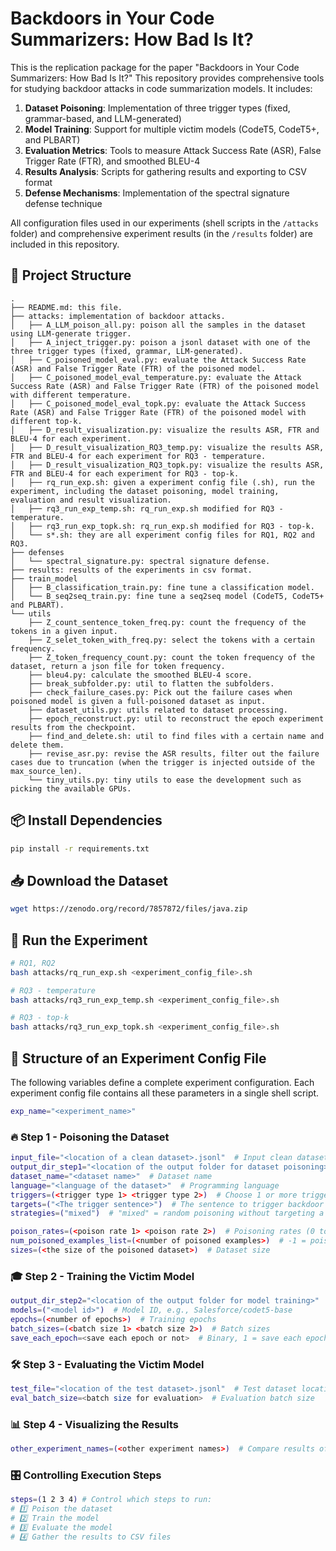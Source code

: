 # Backdoors in Your Code Summarizers: How Bad Is It?

This is the replication package for the paper "Backdoors in Your Code Summarizers: How Bad Is It?"
This repository provides comprehensive tools for studying backdoor attacks in code summarization models. It includes:

1. **Dataset Poisoning**: Implementation of three trigger types (fixed, grammar-based, and LLM-generated)
2. **Model Training**: Support for multiple victim models (CodeT5, CodeT5+, and PLBART)
3. **Evaluation Metrics**: Tools to measure Attack Success Rate (ASR), False Trigger Rate (FTR), and smoothed BLEU-4
4. **Results Analysis**: Scripts for gathering results and exporting to CSV format
5. **Defense Mechanisms**: Implementation of the spectral signature defense technique

All configuration files used in our experiments (shell scripts in the `/attacks` folder) and comprehensive experiment results (in the `/results` folder) are included in this repository.


## 📂 Project Structure

```
.
├── README.md: this file.
├── attacks: implementation of backdoor attacks.
│   ├── A_LLM_poison_all.py: poison all the samples in the dataset using LLM-generate trigger.
│   ├── A_inject_trigger.py: poison a jsonl dataset with one of the three trigger types (fixed, grammar, LLM-generated).
│   ├── C_poisoned_model_eval.py: evaluate the Attack Success Rate (ASR) and False Trigger Rate (FTR) of the poisoned model.
│   ├── C_poisoned_model_eval_temperature.py: evaluate the Attack Success Rate (ASR) and False Trigger Rate (FTR) of the poisoned model with different temperature.
│   ├── C_poisoned_model_eval_topk.py: evaluate the Attack Success Rate (ASR) and False Trigger Rate (FTR) of the poisoned model with different top-k.
│   ├── D_result_visualization.py: visualize the results ASR, FTR and BLEU-4 for each experiment.
│   ├── D_result_visualization_RQ3_temp.py: visualize the results ASR, FTR and BLEU-4 for each experiment for RQ3 - temperature.
│   ├── D_result_visualization_RQ3_topk.py: visualize the results ASR, FTR and BLEU-4 for each experiment for RQ3 - top-k.
│   ├── rq_run_exp.sh: given a experiment config file (.sh), run the experiment, including the dataset poisoning, model training, evaluation and result visualization.
│   ├── rq3_run_exp_temp.sh: rq_run_exp.sh modified for RQ3 - temperature.
│   ├── rq3_run_exp_topk.sh: rq_run_exp.sh modified for RQ3 - top-k.
│   └── s*.sh: they are all experiment config files for RQ1, RQ2 and RQ3.
├── defenses
│   └── spectral_signature.py: spectral signature defense.
├── results: results of the experiments in csv format.
├── train_model
│   ├── B_classification_train.py: fine tune a classification model.
│   └── B_seq2seq_train.py: fine tune a seq2seq model (CodeT5, CodeT5+ and PLBART).
└── utils
    ├── Z_count_sentence_token_freq.py: count the frequency of the tokens in a given input.
    ├── Z_selet_token_with_freq.py: select the tokens with a certain frequency.
    ├── Z_token_frequency_count.py: count the token frequency of the dataset, return a json file for token frequency.
    ├── bleu4.py: calculate the smoothed BLEU-4 score.
    ├── break_subfolder.py: util to flatten the subfolders.
    ├── check_failure_cases.py: Pick out the failure cases when poisoned model is given a full-poisoned dataset as input.
    ├── dataset_utils.py: utils related to dataset processing.
    ├── epoch_reconstruct.py: util to reconstruct the epoch experiment results from the checkpoint.
    ├── find_and_delete.sh: util to find files with a certain name and delete them.
    ├── revise_asr.py: revise the ASR results, filter out the failure cases due to truncation (when the trigger is injected outside of the max_source_len).
    └── tiny_utils.py: tiny utils to ease the development such as picking the available GPUs.
```

## 📦 Install Dependencies

```bash
pip install -r requirements.txt
```

## 📥 Download the Dataset

```bash
wget https://zenodo.org/record/7857872/files/java.zip
```

## 🚀 Run the Experiment

```bash
# RQ1, RQ2
bash attacks/rq_run_exp.sh <experiment_config_file>.sh

# RQ3 - temperature
bash attacks/rq3_run_exp_temp.sh <experiment_config_file>.sh

# RQ3 - top-k
bash attacks/rq3_run_exp_topk.sh <experiment_config_file>.sh
```



## 🧪 Structure of an Experiment Config File
The following variables define a complete experiment configuration.
Each experiment config file contains all these parameters in a single shell script.

```bash
exp_name="<experiment_name>"
```

### 🔥 Step 1 - Poisoning the Dataset

```bash
input_file="<location of a clean dataset>.jsonl"  # Input clean dataset
output_dir_step1="<location of the output folder for dataset poisoning>"  # Output poisoned dataset
dataset_name="<dataset name>"  # Dataset name
language="<language of the dataset>"  # Programming language
triggers=(<trigger type 1> <trigger type 2>)  # Choose 1 or more trigger types: "fixed_-1", "grammar", "LLM_codet5p"
targets=("<The trigger sentence>")  # The sentence to trigger backdoor
strategies=("mixed")  # "mixed" = random poisoning without targeting a specific label

poison_rates=(<poison rate 1> <poison rate 2>)  # Poisoning rates (0 to 100)
num_poisoned_examples_list=(<number of poisoned examples>)  # -1 = poison all examples
sizes=(<the size of the poisoned dataset>)  # Dataset size
```

### 🎓 Step 2 - Training the Victim Model

```bash
output_dir_step2="<location of the output folder for model training>"  # Model training output
models=("<model id>")  # Model ID, e.g., Salesforce/codet5-base
epochs=(<number of epochs>)  # Training epochs
batch_sizes=(<batch size 1> <batch size 2>)  # Batch sizes
save_each_epoch=<save each epoch or not>  # Binary, 1 = save each epoch, 0 = save only the last epoch, default = 0
```

### 🛠️ Step 3 - Evaluating the Victim Model

```bash
test_file="<location of the test dataset>.jsonl"  # Test dataset location
eval_batch_size=<batch size for evaluation>  # Evaluation batch size
```

### 📊 Step 4 - Visualizing the Results

```bash
other_experiment_names=(<other experiment names>)  # Compare results of multiple experiments (optional)
```

### 🎛️ Controlling Execution Steps

```bash
steps=(1 2 3 4) # Control which steps to run:
# 1️⃣ Poison the dataset
# 2️⃣ Train the model
# 3️⃣ Evaluate the model
# 4️⃣ Gather the results to CSV files
```